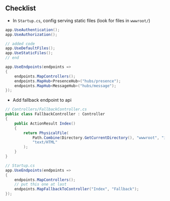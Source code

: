 ## Checklist
- In `Startup.cs`, config serving static files (look for files in `wwwroot/`)
```csharp
app.UseAuthentication();
app.UseAuthorization();

// added code
app.UseDefaultFiles();
app.UseStaticFiles();
// end

app.UseEndpoints(endpoints =>
{
    endpoints.MapControllers();
    endpoints.MapHub<PresenceHub>("hubs/presence");
    endpoints.MapHub<MessageHub>("hubs/message");
});
```

- Add fallback endpoint to api
```csharp
// Controllers/FallbackController.cs
public class FallbackController : Controller
{
    public ActionResult Index()
    {
        return PhysicalFile(
            Path.Combine(Directory.GetCurrentDirectory(), "wwwroot", "index.html"),
            "text/HTML"
        );
    }
}

// Startup.cs
app.UseEndpoints(endpoints =>
{
    endpoints.MapControllers();
    // put this one at last
    endpoints.MapFallbackToController("Index", "Fallback");
});
```
